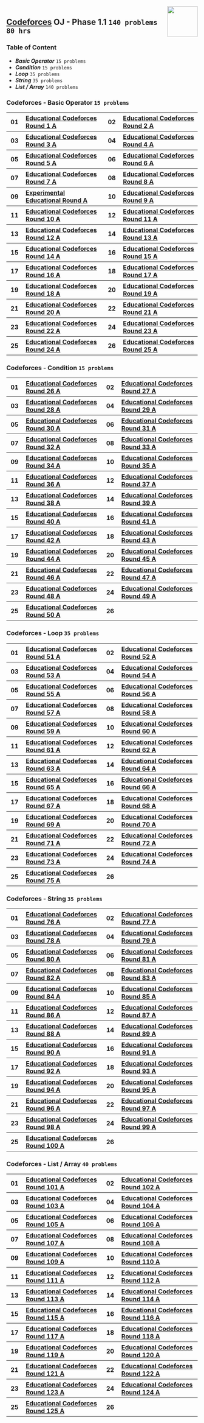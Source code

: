 <img align="right" width="80" src="https://github.com/cs-MohamedAyman/Problem-Solving-Training/blob/master/online-judges-logos/codeforces.jpg">

## [Codeforces](https://codeforces.com/) OJ - Phase 1.1 `140 problems` `80 hrs`

### Table of Content

- ***Basic Operator*** `15 problems`
- ***Condition***      `15 problems`
- ***Loop***           `35 problems`
- ***String***         `35 problems`
- ***List / Array***   `140 problems`

### Codeforces - Basic Operator `15 problems`

<table>
    <tbody>
        <tr>
            <th align="center" width="50px">01</th><th align="left" width="550px"><a href="https://codeforces.com/contest/598">Educational Codeforces Round 1 A</a></th>
            <th align="center" width="50px">02</th><th align="left" width="550px"><a href="https://codeforces.com/contest/600">Educational Codeforces Round 2 A</a></th>
        </tr>
        <tr>
            <th align="center" width="50px">03</th><th align="left" width="550px"><a href="https://codeforces.com/contest/609">Educational Codeforces Round 3 A</a></th>
            <th align="center" width="50px">04</th><th align="left" width="550px"><a href="https://codeforces.com/contest/612">Educational Codeforces Round 4 A</a></th>
        </tr>
        <tr>
            <th align="center" width="50px">05</th><th align="left" width="550px"><a href="https://codeforces.com/contest/616">Educational Codeforces Round 5 A</a></th>
            <th align="center" width="50px">06</th><th align="left" width="550px"><a href="https://codeforces.com/contest/620">Educational Codeforces Round 6 A</a></th>
        </tr>
        <tr>
            <th align="center" width="50px">07</th><th align="left" width="550px"><a href="https://codeforces.com/contest/622">Educational Codeforces Round 7 A</a></th>
            <th align="center" width="50px">08</th><th align="left" width="550px"><a href="https://codeforces.com/contest/628">Educational Codeforces Round 8 A</a></th>
        </tr>
        <tr>
            <th align="center" width="50px">09</th><th align="left" width="550px"><a href="https://codeforces.com/contest/630">Experimental Educational Round A</a></th>
            <th align="center" width="50px">10</th><th align="left" width="550px"><a href="https://codeforces.com/contest/632">Educational Codeforces Round 9 A</a></th>
        </tr>
        <tr>
            <th align="center" width="50px">11</th><th align="left" width="550px"><a href="https://codeforces.com/contest/652">Educational Codeforces Round 10 A</a></th>
            <th align="center" width="50px">12</th><th align="left" width="550px"><a href="https://codeforces.com/contest/660">Educational Codeforces Round 11 A</a></th>
        </tr>
        <tr>
            <th align="center" width="50px">13</th><th align="left" width="550px"><a href="https://codeforces.com/contest/665">Educational Codeforces Round 12 A</a></th>
            <th align="center" width="50px">14</th><th align="left" width="550px"><a href="https://codeforces.com/contest/678">Educational Codeforces Round 13 A</a></th>
        </tr>
        <tr>
            <th align="center" width="50px">15</th><th align="left" width="550px"><a href="https://codeforces.com/contest/691">Educational Codeforces Round 14 A</a></th>
            <th align="center" width="50px">16</th><th align="left" width="550px"><a href="https://codeforces.com/contest/702">Educational Codeforces Round 15 A</a></th>
        </tr>
        <tr>
            <th align="center" width="50px">17</th><th align="left" width="550px"><a href="https://codeforces.com/contest/710">Educational Codeforces Round 16 A</a></th>
            <th align="center" width="50px">18</th><th align="left" width="550px"><a href="https://codeforces.com/contest/762">Educational Codeforces Round 17 A</a></th>
        </tr>
        <tr>
            <th align="center" width="50px">19</th><th align="left" width="550px"><a href="https://codeforces.com/contest/792">Educational Codeforces Round 18 A</a></th>
            <th align="center" width="50px">20</th><th align="left" width="550px"><a href="https://codeforces.com/contest/797">Educational Codeforces Round 19 A</a></th>
        </tr>
        <tr>
            <th align="center" width="50px">21</th><th align="left" width="550px"><a href="https://codeforces.com/contest/803">Educational Codeforces Round 20 A</a></th>
            <th align="center" width="50px">22</th><th align="left" width="550px"><a href="https://codeforces.com/contest/808">Educational Codeforces Round 21 A</a></th>
        </tr>
        <tr>
            <th align="center" width="50px">23</th><th align="left" width="550px"><a href="https://codeforces.com/contest/813">Educational Codeforces Round 22 A</a></th>
            <th align="center" width="50px">24</th><th align="left" width="550px"><a href="https://codeforces.com/contest/817">Educational Codeforces Round 23 A</a></th>
        </tr>
        <tr>
            <th align="center" width="50px">25</th><th align="left" width="550px"><a href="https://codeforces.com/contest/818">Educational Codeforces Round 24 A</a></th>
            <th align="center" width="50px">26</th><th align="left" width="550px"><a href="https://codeforces.com/contest/825">Educational Codeforces Round 25 A</a></th>
        </tr>
    </tbody>
</table>

### Codeforces - Condition `15 problems`

<table>
    <tbody>
        <tr>
            <th align="center" width="50px">01</th><th align="left" width="550px"><a href="https://codeforces.com/contest/837">Educational Codeforces Round 26 A</a></th>
            <th align="center" width="50px">02</th><th align="left" width="550px"><a href="https://codeforces.com/contest/845">Educational Codeforces Round 27 A</a></th>
        </tr>
        <tr>
            <th align="center" width="50px">03</th><th align="left" width="550px"><a href="https://codeforces.com/contest/846">Educational Codeforces Round 28 A</a></th>
            <th align="center" width="50px">04</th><th align="left" width="550px"><a href="https://codeforces.com/contest/863">Educational Codeforces Round 29 A</a></th>
        </tr>
        <tr>
            <th align="center" width="50px">05</th><th align="left" width="550px"><a href="https://codeforces.com/contest/873">Educational Codeforces Round 30 A</a></th>
            <th align="center" width="50px">06</th><th align="left" width="550px"><a href="https://codeforces.com/contest/884">Educational Codeforces Round 31 A</a></th>
        </tr>
        <tr>
            <th align="center" width="50px">07</th><th align="left" width="550px"><a href="https://codeforces.com/contest/888">Educational Codeforces Round 32 A</a></th>
            <th align="center" width="50px">08</th><th align="left" width="550px"><a href="https://codeforces.com/contest/893">Educational Codeforces Round 33 A</a></th>
        </tr>
        <tr>
            <th align="center" width="50px">09</th><th align="left" width="550px"><a href="https://codeforces.com/contest/903">Educational Codeforces Round 34 A</a></th>
            <th align="center" width="50px">10</th><th align="left" width="550px"><a href="https://codeforces.com/contest/911">Educational Codeforces Round 35 A</a></th>
        </tr>
        <tr>
            <th align="center" width="50px">11</th><th align="left" width="550px"><a href="https://codeforces.com/contest/915">Educational Codeforces Round 36 A</a></th>
            <th align="center" width="50px">12</th><th align="left" width="550px"><a href="https://codeforces.com/contest/920">Educational Codeforces Round 37 A</a></th>
        </tr>
        <tr>
            <th align="center" width="50px">13</th><th align="left" width="550px"><a href="https://codeforces.com/contest/938">Educational Codeforces Round 38 A</a></th>
            <th align="center" width="50px">14</th><th align="left" width="550px"><a href="https://codeforces.com/contest/946">Educational Codeforces Round 39 A</a></th>
        </tr>
        <tr>
            <th align="center" width="50px">15</th><th align="left" width="550px"><a href="https://codeforces.com/contest/954">Educational Codeforces Round 40 A</a></th>
            <th align="center" width="50px">16</th><th align="left" width="550px"><a href="https://codeforces.com/contest/961">Educational Codeforces Round 41 A</a></th>
        </tr>
        <tr>
            <th align="center" width="50px">17</th><th align="left" width="550px"><a href="https://codeforces.com/contest/962">Educational Codeforces Round 42 A</a></th>
            <th align="center" width="50px">18</th><th align="left" width="550px"><a href="https://codeforces.com/contest/976">Educational Codeforces Round 43 A</a></th>
        </tr>
        <tr>
            <th align="center" width="50px">19</th><th align="left" width="550px"><a href="https://codeforces.com/contest/985">Educational Codeforces Round 44 A</a></th>
            <th align="center" width="50px">20</th><th align="left" width="550px"><a href="https://codeforces.com/contest/990">Educational Codeforces Round 45 A</a></th>
        </tr>
        <tr>
            <th align="center" width="50px">21</th><th align="left" width="550px"><a href="https://codeforces.com/contest/1000">Educational Codeforces Round 46 A</a></th>
            <th align="center" width="50px">22</th><th align="left" width="550px"><a href="https://codeforces.com/contest/1009">Educational Codeforces Round 47 A</a></th>
        </tr>
        <tr>
            <th align="center" width="50px">23</th><th align="left" width="550px"><a href="https://codeforces.com/contest/1016">Educational Codeforces Round 48 A</a></th>
            <th align="center" width="50px">24</th><th align="left" width="550px"><a href="https://codeforces.com/contest/1027">Educational Codeforces Round 49 A</a></th>
        </tr>
        <tr>
            <th align="center" width="50px">25</th><th align="left" width="550px"><a href="https://codeforces.com/contest/1036">Educational Codeforces Round 50 A</a></th>
            <th align="center" width="50px">26</th><th align="left" width="550px"><a href=""></a></th>
        </tr>
    </tbody>
</table>

### Codeforces - Loop `35 problems`

<table>
    <tbody>
        <tr>
            <th align="center" width="50px">01</th><th align="left" width="550px"><a href="https://codeforces.com/contest/1051">Educational Codeforces Round 51 A</a></th>
            <th align="center" width="50px">02</th><th align="left" width="550px"><a href="https://codeforces.com/contest/1065">Educational Codeforces Round 52 A</a></th>
        </tr>
        <tr>
            <th align="center" width="50px">03</th><th align="left" width="550px"><a href="https://codeforces.com/contest/1073">Educational Codeforces Round 53 A</a></th>
            <th align="center" width="50px">04</th><th align="left" width="550px"><a href="https://codeforces.com/contest/1076">Educational Codeforces Round 54 A</a></th>
        </tr>
        <tr>
            <th align="center" width="50px">05</th><th align="left" width="550px"><a href="https://codeforces.com/contest/1082">Educational Codeforces Round 55 A</a></th>
            <th align="center" width="50px">06</th><th align="left" width="550px"><a href="https://codeforces.com/contest/1093">Educational Codeforces Round 56 A</a></th>
        </tr>
        <tr>
            <th align="center" width="50px">07</th><th align="left" width="550px"><a href="https://codeforces.com/contest/1096">Educational Codeforces Round 57 A</a></th>
            <th align="center" width="50px">08</th><th align="left" width="550px"><a href="https://codeforces.com/contest/1101">Educational Codeforces Round 58 A</a></th>
        </tr>
        <tr>
            <th align="center" width="50px">09</th><th align="left" width="550px"><a href="https://codeforces.com/contest/1107">Educational Codeforces Round 59 A</a></th>
            <th align="center" width="50px">10</th><th align="left" width="550px"><a href="https://codeforces.com/contest/1117">Educational Codeforces Round 60 A</a></th>
        </tr>
        <tr>
            <th align="center" width="50px">11</th><th align="left" width="550px"><a href="https://codeforces.com/contest/1132">Educational Codeforces Round 61 A</a></th>
            <th align="center" width="50px">12</th><th align="left" width="550px"><a href="https://codeforces.com/contest/1140">Educational Codeforces Round 62 A</a></th>
        </tr>
        <tr>
            <th align="center" width="50px">13</th><th align="left" width="550px"><a href="https://codeforces.com/contest/1155">Educational Codeforces Round 63 A</a></th>
            <th align="center" width="50px">14</th><th align="left" width="550px"><a href="https://codeforces.com/contest/1156">Educational Codeforces Round 64 A</a></th>
        </tr>
        <tr>
            <th align="center" width="50px">15</th><th align="left" width="550px"><a href="https://codeforces.com/contest/1167">Educational Codeforces Round 65 A</a></th>
            <th align="center" width="50px">16</th><th align="left" width="550px"><a href="https://codeforces.com/contest/1175">Educational Codeforces Round 66 A</a></th>
        </tr>
        <tr>
            <th align="center" width="50px">17</th><th align="left" width="550px"><a href="https://codeforces.com/contest/1187">Educational Codeforces Round 67 A</a></th>
            <th align="center" width="50px">18</th><th align="left" width="550px"><a href="https://codeforces.com/contest/1194">Educational Codeforces Round 68 A</a></th>
        </tr>
        <tr>
            <th align="center" width="50px">19</th><th align="left" width="550px"><a href="https://codeforces.com/contest/1197">Educational Codeforces Round 69 A</a></th>
            <th align="center" width="50px">20</th><th align="left" width="550px"><a href="https://codeforces.com/contest/1202">Educational Codeforces Round 70 A</a></th>
        </tr>
        <tr>
            <th align="center" width="50px">21</th><th align="left" width="550px"><a href="https://codeforces.com/contest/1207">Educational Codeforces Round 71 A</a></th>
            <th align="center" width="50px">22</th><th align="left" width="550px"><a href="https://codeforces.com/contest/1217">Educational Codeforces Round 72 A</a></th>
        </tr>
        <tr>
            <th align="center" width="50px">23</th><th align="left" width="550px"><a href="https://codeforces.com/contest/1221">Educational Codeforces Round 73 A</a></th>
            <th align="center" width="50px">24</th><th align="left" width="550px"><a href="https://codeforces.com/contest/1238">Educational Codeforces Round 74 A</a></th>
        </tr>
        <tr>
            <th align="center" width="50px">25</th><th align="left" width="550px"><a href="https://codeforces.com/contest/1251">Educational Codeforces Round 75 A</a></th>
            <th align="center" width="50px">26</th><th align="left" width="550px"><a href=""></a></th>
        </tr>
    </tbody>
</table>

### Codeforces - String `35 problems`

<table>
    <tbody>
        <tr>
            <th align="center" width="50px">01</th><th align="left" width="550px"><a href="https://codeforces.com/contest/1257">Educational Codeforces Round 76 A</a></th>
            <th align="center" width="50px">02</th><th align="left" width="550px"><a href="https://codeforces.com/contest/1260">Educational Codeforces Round 77 A</a></th>
        </tr>
        <tr>
            <th align="center" width="50px">03</th><th align="left" width="550px"><a href="https://codeforces.com/contest/1278">Educational Codeforces Round 78 A</a></th>
            <th align="center" width="50px">04</th><th align="left" width="550px"><a href="https://codeforces.com/contest/1279">Educational Codeforces Round 79 A</a></th>
        </tr>
        <tr>
            <th align="center" width="50px">05</th><th align="left" width="550px"><a href="https://codeforces.com/contest/1288">Educational Codeforces Round 80 A</a></th>
            <th align="center" width="50px">06</th><th align="left" width="550px"><a href="https://codeforces.com/contest/1295">Educational Codeforces Round 81 A</a></th>
        </tr>
        <tr>
            <th align="center" width="50px">07</th><th align="left" width="550px"><a href="https://codeforces.com/contest/1303">Educational Codeforces Round 82 A</a></th>
            <th align="center" width="50px">08</th><th align="left" width="550px"><a href="https://codeforces.com/contest/1312">Educational Codeforces Round 83 A</a></th>
        </tr>
        <tr>
            <th align="center" width="50px">09</th><th align="left" width="550px"><a href="https://codeforces.com/contest/1327">Educational Codeforces Round 84 A</a></th>
            <th align="center" width="50px">10</th><th align="left" width="550px"><a href="https://codeforces.com/contest/1334">Educational Codeforces Round 85 A</a></th>
        </tr>
        <tr>
            <th align="center" width="50px">11</th><th align="left" width="550px"><a href="https://codeforces.com/contest/1342">Educational Codeforces Round 86 A</a></th>
            <th align="center" width="50px">12</th><th align="left" width="550px"><a href="https://codeforces.com/contest/1354">Educational Codeforces Round 87 A</a></th>
        </tr>
        <tr>
            <th align="center" width="50px">13</th><th align="left" width="550px"><a href="https://codeforces.com/contest/1359">Educational Codeforces Round 88 A</a></th>
            <th align="center" width="50px">14</th><th align="left" width="550px"><a href="https://codeforces.com/contest/1366">Educational Codeforces Round 89 A</a></th>
        </tr>
        <tr>
            <th align="center" width="50px">15</th><th align="left" width="550px"><a href="https://codeforces.com/contest/1373">Educational Codeforces Round 90 A</a></th>
            <th align="center" width="50px">16</th><th align="left" width="550px"><a href="https://codeforces.com/contest/1380">Educational Codeforces Round 91 A</a></th>
        </tr>
        <tr>
            <th align="center" width="50px">17</th><th align="left" width="550px"><a href="https://codeforces.com/contest/1389">Educational Codeforces Round 92 A</a></th>
            <th align="center" width="50px">18</th><th align="left" width="550px"><a href="https://codeforces.com/contest/1398">Educational Codeforces Round 93 A</a></th>
        </tr>
        <tr>
            <th align="center" width="50px">19</th><th align="left" width="550px"><a href="https://codeforces.com/contest/1400">Educational Codeforces Round 94 A</a></th>
            <th align="center" width="50px">20</th><th align="left" width="550px"><a href="https://codeforces.com/contest/1418">Educational Codeforces Round 95 A</a></th>
        </tr>
        <tr>
            <th align="center" width="50px">21</th><th align="left" width="550px"><a href="https://codeforces.com/contest/1430">Educational Codeforces Round 96 A</a></th>
            <th align="center" width="50px">22</th><th align="left" width="550px"><a href="https://codeforces.com/contest/1437">Educational Codeforces Round 97 A</a></th>
        </tr>
        <tr>
            <th align="center" width="50px">23</th><th align="left" width="550px"><a href="https://codeforces.com/contest/1452">Educational Codeforces Round 98 A</a></th>
            <th align="center" width="50px">24</th><th align="left" width="550px"><a href="https://codeforces.com/contest/1455">Educational Codeforces Round 99 A</a></th>
        </tr>
        <tr>
            <th align="center" width="50px">25</th><th align="left" width="550px"><a href="https://codeforces.com/contest/1463">Educational Codeforces Round 100 A</a></th>
            <th align="center" width="50px">26</th><th align="left" width="550px"><a href=""></a></th>
        </tr>
    </tbody>
</table>

### Codeforces - List / Array `40 problems`

<table>
    <tbody>
        <tr>
            <th align="center" width="50px">01</th><th align="left" width="550px"><a href="https://codeforces.com/contest/1469">Educational Codeforces Round 101 A</a></th>
            <th align="center" width="50px">02</th><th align="left" width="550px"><a href="https://codeforces.com/contest/1473">Educational Codeforces Round 102 A</a></th>
        </tr>
        <tr>
            <th align="center" width="50px">03</th><th align="left" width="550px"><a href="https://codeforces.com/contest/1476">Educational Codeforces Round 103 A</a></th>
            <th align="center" width="50px">04</th><th align="left" width="550px"><a href="https://codeforces.com/contest/1487">Educational Codeforces Round 104 A</a></th>
        </tr>
        <tr>
            <th align="center" width="50px">05</th><th align="left" width="550px"><a href="https://codeforces.com/contest/1494">Educational Codeforces Round 105 A</a></th>
            <th align="center" width="50px">06</th><th align="left" width="550px"><a href="https://codeforces.com/contest/1499">Educational Codeforces Round 106 A</a></th>
        </tr>
        <tr>
            <th align="center" width="50px">07</th><th align="left" width="550px"><a href="https://codeforces.com/contest/1511">Educational Codeforces Round 107 A</a></th>
            <th align="center" width="50px">08</th><th align="left" width="550px"><a href="https://codeforces.com/contest/1519">Educational Codeforces Round 108 A</a></th>
        </tr>
        <tr>
            <th align="center" width="50px">09</th><th align="left" width="550px"><a href="https://codeforces.com/contest/1525">Educational Codeforces Round 109 A</a></th>
            <th align="center" width="50px">10</th><th align="left" width="550px"><a href="https://codeforces.com/contest/1535">Educational Codeforces Round 110 A</a></th>
        </tr>
        <tr>
            <th align="center" width="50px">11</th><th align="left" width="550px"><a href="https://codeforces.com/contest/1550">Educational Codeforces Round 111 A</a></th>
            <th align="center" width="50px">12</th><th align="left" width="550px"><a href="https://codeforces.com/contest/1555">Educational Codeforces Round 112 A</a></th>
        </tr>
        <tr>
            <th align="center" width="50px">13</th><th align="left" width="550px"><a href="https://codeforces.com/contest/1569">Educational Codeforces Round 113 A</a></th>
            <th align="center" width="50px">14</th><th align="left" width="550px"><a href="https://codeforces.com/contest/1574">Educational Codeforces Round 114 A</a></th>
        </tr>
        <tr>
            <th align="center" width="50px">15</th><th align="left" width="550px"><a href="https://codeforces.com/contest/1598">Educational Codeforces Round 115 A</a></th>
            <th align="center" width="50px">16</th><th align="left" width="550px"><a href="https://codeforces.com/contest/1606">Educational Codeforces Round 116 A</a></th>
        </tr>
        <tr>
            <th align="center" width="50px">17</th><th align="left" width="550px"><a href="https://codeforces.com/contest/1612">Educational Codeforces Round 117 A</a></th>
            <th align="center" width="50px">18</th><th align="left" width="550px"><a href="https://codeforces.com/contest/1613">Educational Codeforces Round 118 A</a></th>
        </tr>
        <tr>
            <th align="center" width="50px">19</th><th align="left" width="550px"><a href="https://codeforces.com/contest/1620">Educational Codeforces Round 119 A</a></th>
            <th align="center" width="50px">20</th><th align="left" width="550px"><a href="https://codeforces.com/contest/1622">Educational Codeforces Round 120 A</a></th>
        </tr>
        <tr>
            <th align="center" width="50px">21</th><th align="left" width="550px"><a href="https://codeforces.com/contest/1626">Educational Codeforces Round 121 A</a></th>
            <th align="center" width="50px">22</th><th align="left" width="550px"><a href="https://codeforces.com/contest/1633">Educational Codeforces Round 122 A</a></th>
        </tr>
        <tr>
            <th align="center" width="50px">23</th><th align="left" width="550px"><a href="https://codeforces.com/contest/1644">Educational Codeforces Round 123 A</a></th>
            <th align="center" width="50px">24</th><th align="left" width="550px"><a href="https://codeforces.com/contest/1651">Educational Codeforces Round 124 A</a></th>
        </tr>
        <tr>
            <th align="center" width="50px">25</th><th align="left" width="550px"><a href="https://codeforces.com/contest/1657">Educational Codeforces Round 125 A</a></th>
            <th align="center" width="50px">26</th><th align="left" width="550px"><a href=""></a></th>
        </tr>
    </tbody>
</table>
